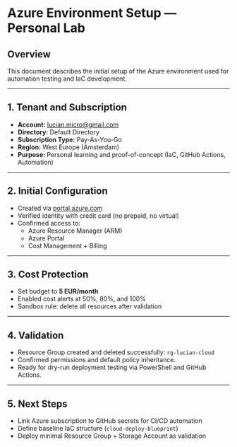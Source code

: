 # Azure Environment Setup — Personal Lab

## Overview
This document describes the initial setup of the Azure environment used for automation testing and IaC development.

---

## 1. Tenant and Subscription
- **Account:** lucian.micro@gmail.com
- **Directory:** Default Directory
- **Subscription Type:** Pay-As-You-Go
- **Region:** West Europe (Amsterdam)
- **Purpose:** Personal learning and proof-of-concept (IaC, GitHub Actions, Automation)

---

## 2. Initial Configuration
- Created via [portal.azure.com](https://portal.azure.com)
- Verified identity with credit card (no prepaid, no virtual)
- Confirmed access to:
  - Azure Resource Manager (ARM)
  - Azure Portal
  - Cost Management + Billing

---

## 3. Cost Protection
- Set budget to **5 EUR/month**
- Enabled cost alerts at 50%, 80%, and 100%
- Sandbox rule: delete all resources after validation

---

## 4. Validation
- Resource Group created and deleted successfully: `rg-lucian-cloud`
- Confirmed permissions and default policy inheritance.
- Ready for dry-run deployment testing via PowerShell and GitHub Actions.

---

## 5. Next Steps
- Link Azure subscription to GitHub secrets for CI/CD automation
- Define baseline IaC structure (`cloud-deploy-blueprint`)
- Deploy minimal Resource Group + Storage Account as validation
